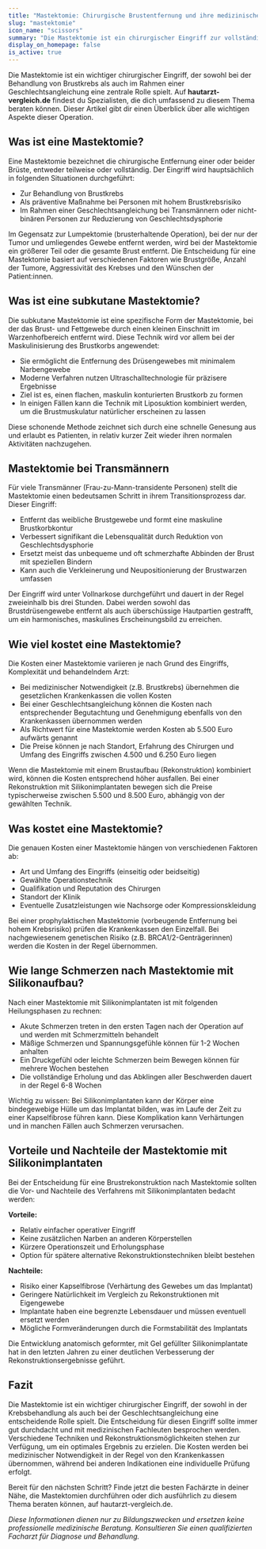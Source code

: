 ```yaml
---
title: "Mastektomie: Chirurgische Brustentfernung und ihre medizinischen Anwendungen"
slug: "mastektomie"
icon_name: "scissors"
summary: "Die Mastektomie ist ein chirurgischer Eingriff zur vollständigen oder teilweisen Entfernung der Brust bei medizinischer Notwendigkeit oder im Rahmen einer Geschlechtsangleichung."
display_on_homepage: false
is_active: true
---
```


Die Mastektomie ist ein wichtiger chirurgischer Eingriff, der sowohl bei der Behandlung von Brustkrebs als auch im Rahmen einer Geschlechtsangleichung eine zentrale Rolle spielt. Auf **hautarzt-vergleich.de** findest du Spezialisten, die dich umfassend zu diesem Thema beraten können. Dieser Artikel gibt dir einen Überblick über alle wichtigen Aspekte dieser Operation.

## Was ist eine Mastektomie?

Eine Mastektomie bezeichnet die chirurgische Entfernung einer oder beider Brüste, entweder teilweise oder vollständig. Der Eingriff wird hauptsächlich in folgenden Situationen durchgeführt:

- Zur Behandlung von Brustkrebs
- Als präventive Maßnahme bei Personen mit hohem Brustkrebsrisiko
- Im Rahmen einer Geschlechtsangleichung bei Transmännern oder nicht-binären Personen zur Reduzierung von Geschlechtsdysphorie

Im Gegensatz zur Lumpektomie (brusterhaltende Operation), bei der nur der Tumor und umliegendes Gewebe entfernt werden, wird bei der Mastektomie ein größerer Teil oder die gesamte Brust entfernt. Die Entscheidung für eine Mastektomie basiert auf verschiedenen Faktoren wie Brustgröße, Anzahl der Tumore, Aggressivität des Krebses und den Wünschen der Patient:innen.

## Was ist eine subkutane Mastektomie?

Die subkutane Mastektomie ist eine spezifische Form der Mastektomie, bei der das Brust- und Fettgewebe durch einen kleinen Einschnitt im Warzenhofbereich entfernt wird. Diese Technik wird vor allem bei der Maskulinisierung des Brustkorbs angewendet:

- Sie ermöglicht die Entfernung des Drüsengewebes mit minimalem Narbengewebe
- Moderne Verfahren nutzen Ultraschalltechnologie für präzisere Ergebnisse
- Ziel ist es, einen flachen, maskulin konturierten Brustkorb zu formen
- In einigen Fällen kann die Technik mit Liposuktion kombiniert werden, um die Brustmuskulatur natürlicher erscheinen zu lassen

Diese schonende Methode zeichnet sich durch eine schnelle Genesung aus und erlaubt es Patienten, in relativ kurzer Zeit wieder ihren normalen Aktivitäten nachzugehen.

## Mastektomie bei Transmännern

Für viele Transmänner (Frau-zu-Mann-transidente Personen) stellt die Mastektomie einen bedeutsamen Schritt in ihrem Transitionsprozess dar. Dieser Eingriff:

- Entfernt das weibliche Brustgewebe und formt eine maskuline Brustkorbkontur
- Verbessert signifikant die Lebensqualität durch Reduktion von Geschlechtsdysphorie
- Ersetzt meist das unbequeme und oft schmerzhafte Abbinden der Brust mit speziellen Bindern
- Kann auch die Verkleinerung und Neupositionierung der Brustwarzen umfassen

Der Eingriff wird unter Vollnarkose durchgeführt und dauert in der Regel zweieinhalb bis drei Stunden. Dabei werden sowohl das Brustdrüsengewebe entfernt als auch überschüssige Hautpartien gestrafft, um ein harmonisches, maskulines Erscheinungsbild zu erreichen.

## Wie viel kostet eine Mastektomie?

Die Kosten einer Mastektomie variieren je nach Grund des Eingriffs, Komplexität und behandelndem Arzt:

- Bei medizinischer Notwendigkeit (z.B. Brustkrebs) übernehmen die gesetzlichen Krankenkassen die vollen Kosten
- Bei einer Geschlechtsangleichung können die Kosten nach entsprechender Begutachtung und Genehmigung ebenfalls von den Krankenkassen übernommen werden
- Als Richtwert für eine Mastektomie werden Kosten ab 5.500 Euro aufwärts genannt
- Die Preise können je nach Standort, Erfahrung des Chirurgen und Umfang des Eingriffs zwischen 4.500 und 6.250 Euro liegen

Wenn die Mastektomie mit einem Brustaufbau (Rekonstruktion) kombiniert wird, können die Kosten entsprechend höher ausfallen. Bei einer Rekonstruktion mit Silikonimplantaten bewegen sich die Preise typischerweise zwischen 5.500 und 8.500 Euro, abhängig von der gewählten Technik.

## Was kostet eine Mastektomie?

Die genauen Kosten einer Mastektomie hängen von verschiedenen Faktoren ab:

- Art und Umfang des Eingriffs (einseitig oder beidseitig)
- Gewählte Operationstechnik
- Qualifikation und Reputation des Chirurgen
- Standort der Klinik
- Eventuelle Zusatzleistungen wie Nachsorge oder Kompressionskleidung

Bei einer prophylaktischen Mastektomie (vorbeugende Entfernung bei hohem Krebsrisiko) prüfen die Krankenkassen den Einzelfall. Bei nachgewiesenem genetischen Risiko (z.B. BRCA1/2-Genträgerinnen) werden die Kosten in der Regel übernommen.

## Wie lange Schmerzen nach Mastektomie mit Silikonaufbau?

Nach einer Mastektomie mit Silikonimplantaten ist mit folgenden Heilungsphasen zu rechnen:

- Akute Schmerzen treten in den ersten Tagen nach der Operation auf und werden mit Schmerzmitteln behandelt
- Mäßige Schmerzen und Spannungsgefühle können für 1-2 Wochen anhalten
- Ein Druckgefühl oder leichte Schmerzen beim Bewegen können für mehrere Wochen bestehen
- Die vollständige Erholung und das Abklingen aller Beschwerden dauert in der Regel 6-8 Wochen

Wichtig zu wissen: Bei Silikonimplantaten kann der Körper eine bindegewebige Hülle um das Implantat bilden, was im Laufe der Zeit zu einer Kapselfibrose führen kann. Diese Komplikation kann Verhärtungen und in manchen Fällen auch Schmerzen verursachen.

## Vorteile und Nachteile der Mastektomie mit Silikonimplantaten

Bei der Entscheidung für eine Brustrekonstruktion nach Mastektomie sollten die Vor- und Nachteile des Verfahrens mit Silikonimplantaten bedacht werden:

**Vorteile:**
- Relativ einfacher operativer Eingriff
- Keine zusätzlichen Narben an anderen Körperstellen
- Kürzere Operationszeit und Erholungsphase
- Option für spätere alternative Rekonstruktionstechniken bleibt bestehen

**Nachteile:**
- Risiko einer Kapselfibrose (Verhärtung des Gewebes um das Implantat)
- Geringere Natürlichkeit im Vergleich zu Rekonstruktionen mit Eigengewebe
- Implantate haben eine begrenzte Lebensdauer und müssen eventuell ersetzt werden
- Mögliche Formveränderungen durch die Formstabilität des Implantats

Die Entwicklung anatomisch geformter, mit Gel gefüllter Silikonimplantate hat in den letzten Jahren zu einer deutlichen Verbesserung der Rekonstruktionsergebnisse geführt.

## Fazit

Die Mastektomie ist ein wichtiger chirurgischer Eingriff, der sowohl in der Krebsbehandlung als auch bei der Geschlechtsangleichung eine entscheidende Rolle spielt. Die Entscheidung für diesen Eingriff sollte immer gut durchdacht und mit medizinischen Fachleuten besprochen werden. Verschiedene Techniken und Rekonstruktionsmöglichkeiten stehen zur Verfügung, um ein optimales Ergebnis zu erzielen. Die Kosten werden bei medizinischer Notwendigkeit in der Regel von den Krankenkassen übernommen, während bei anderen Indikationen eine individuelle Prüfung erfolgt.

Bereit für den nächsten Schritt? Finde jetzt die besten Fachärzte in deiner Nähe, die Mastektomien durchführen oder dich ausführlich zu diesem Thema beraten können, auf hautarzt-vergleich.de.

*Diese Informationen dienen nur zu Bildungszwecken und ersetzen keine professionelle medizinische Beratung. Konsultieren Sie einen qualifizierten Facharzt für Diagnose und Behandlung.*